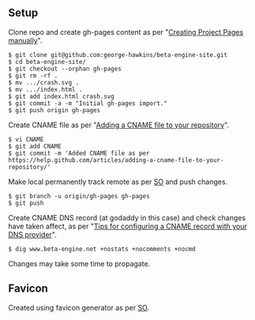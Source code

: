 Setup
-----

Clone repo and create gh-pages content as per "[Creating Project Pages manually](https://help.github.com/articles/creating-project-pages-manually/)".

    $ git clone git@github.com:george-hawkins/beta-engine-site.git
    $ cd beta-engine-site/
    $ git checkout --orphan gh-pages
    $ git rm -rf .
    $ mv .../crash.svg .
    $ mv .../index.html .
    $ git add index.html crash.svg
    $ git commit -a -m "Initial gh-pages import."
    $ git push origin gh-pages

Create CNAME file as per "[Adding a CNAME file to your repository](https://help.github.com/articles/adding-a-cname-file-to-your-repository/)".

    $ vi CNAME
    $ git add CNAME 
    $ git commit -m 'Added CNAME file as per https://help.github.com/articles/adding-a-cname-file-to-your-repository/'

Make local permanently track remote as per [SO](http://stackoverflow.com/a/2286030/245602) and push changes.

    $ git branch -u origin/gh-pages gh-pages
    $ git push

Create CNAME DNS record (at godaddy in this case) and check changes have taken affect, as per "[Tips for configuring a CNAME record with your DNS provider](https://help.github.com/articles/tips-for-configuring-a-cname-record-with-your-dns-provider/)".

    $ dig www.beta-engine.net +nostats +nocomments +nocmd

Changes may take some time to propagate.

Favicon
-------

Created using favicon generator as per [SO](http://stackoverflow.com/a/19590415/245602).
